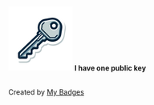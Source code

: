 <img src="https://github.com/my-badges/my-badges/blob/master/badges/public-keys/public-keys-1.png?raw=true" alt="I have one public key" title="I have one public key" width="128">
<strong>I have one public key</strong>
<br><br>




Created by <a href="https://github.com/my-badges/my-badges">My Badges</a>